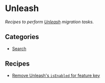 # Unleash

_Recipes to perform [Unleash](https://getunleash.io/) migration tasks._

## Categories

* [Search](/recipes/featureflags/unleash/search)

## Recipes

* [Remove Unleash&#39;s `isEnabled` for feature key](./removeisenabled.md)


